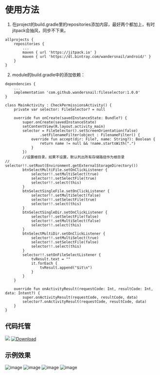 # 使用方法

1. 在project的build.gradle里的repositories添加内容，最好两个都加上，有时jitpack会抽风，同步不下来。
```
allprojects {
	repositories {
		...
		maven { url 'https://jitpack.io' }
		maven { url 'https://dl.bintray.com/wandersnail/android/' }
	}
}
```
2. module的build.gradle中的添加依赖：
```
dependencies {
	...
	implementation 'com.github.wandersnail:fileselector:1.0.0'
}
```
	

    class MainActivity : CheckPermissionsActivity() {
	    private var selector: FileSelector? = null
    
	    override fun onCreate(savedInstanceState: Bundle?) {
	        super.onCreate(savedInstanceState)
	        setContentView(R.layout.activity_main)
	        selector = FileSelector().setScreenOrientation(false)
	                .setFilenameFilter(object : FilenameFilter() {
	            override fun accept(dir: File?, name: String?): Boolean {
	                return name != null && !name.startsWith(".")
	            }
	        })
	        //设置根目录，如果不设置，默认列出所有存储路径作为根目录
	//        selector!!.setRoot(Environment.getExternalStorageDirectory())
	        btnSelectMultiFile.setOnClickListener {
	            selector!!.setMultiSelect(true)
	            selector!!.setSelectFile(true)
	            selector!!.select(this)
	        }
	        btnSelectSingleFile.setOnClickListener {
	            selector!!.setMultiSelect(false)
	            selector!!.setSelectFile(true)
	            selector!!.select(this)
	        }
	        btnSelectSingleDir.setOnClickListener {
	            selector!!.setSelectFile(false)
	            selector!!.setMultiSelect(false)
	            selector!!.select(this)
	        }
	        btnSelectMultiDir.setOnClickListener {
	            selector!!.setMultiSelect(true)
	            selector!!.setSelectFile(false)
	            selector!!.select(this)
	        }
	        selector!!.setOnFileSelectListener {
	            tvResult.text = ""
	            it.forEach {
	                tvResult.append("$it\n")
	            }
	        }
	    }
	
	    override fun onActivityResult(requestCode: Int, resultCode: Int, data: Intent?) {
	        super.onActivityResult(requestCode, resultCode, data)
	        selector?.onActivityResult(requestCode, resultCode, data)
	    }
	}
	
## 代码托管
[![](https://jitpack.io/v/wandersnail/fileselector.svg)](https://jitpack.io/#wandersnail/fileselector)
[![Download](https://api.bintray.com/packages/wandersnail/android/fileselector/images/download.svg) ](https://bintray.com/wandersnail/android/fileselector/_latestVersion)

## 示例效果
![image](https://github.com/wandersnail/fileselector/blob/master/screenshot/device-2018-05-27-165915.png)
![image](https://github.com/wandersnail/fileselector/blob/master/screenshot/device-2018-05-27-170008.png)
![image](https://github.com/wandersnail/fileselector/blob/master/screenshot/device-2018-05-27-170035.png)
![image](https://github.com/wandersnail/fileselector/blob/master/screenshot/device-2018-05-27-162627.png)
